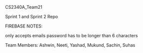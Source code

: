 CS2340A_Team21

Sprint 1 and Sprint 2 Repo

FIREBASE NOTES:

only accepts emails
password has to be longer than 6 characters

Team Members: Ashwin, Neeti, Yashad, Mukund, Sachin, Suhas
